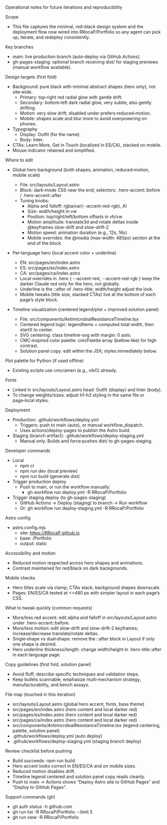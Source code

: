 Operational notes for future iterations and reproducibility

Scope
- This file captures the minimal, red–black design system and the deployment flow now wired into RRocaP/Portfolio so any agent can pick up, iterate, and redeploy consistently.

Key branches
- main: live production branch (auto‑deploy via GitHub Actions).
- gh-pages-staging: optional branch receiving dist/ for staging previews (manual workflow available).

Design targets (first fold)
- Background: pure black with minimal abstract shapes (hero only), not site‑wide.
  - Primary: top‑right red radial glow with gentle drift.
  - Secondary: bottom‑left dark radial glow, very subtle, also gently drifting.
  - Motion: very slow drift; disabled under prefers‑reduced‑motion.
  - Mobile: shapes scale and blur more to avoid overpowering on phones.
- Typography
  - Display: Outfit (for the name).
  - Body: Inter.
- CTAs: Learn More, Get in Touch (localized in ES/CA), stacked on mobile.
- Mouse indicator retained and simplified.

Where to edit
- Global hero background (both shapes, animation, reduced‑motion, mobile scale)
  - File: src/layouts/Layout.astro
  - Block: dark‑mode CSS near the end; selectors: .hero-accent::before / .hero-accent::after
  - Tuning knobs:
    - Alpha and falloff: rgba(var(--accent-red-rgb), A)
    - Size: width/height in vw
    - Position: top/right/left/bottom offsets in vh/vw
    - Motion amplitude: translate3d and rotate deltas inside @keyframes slow-drift and slow-drift-2
    - Motion speed: animation duration (e.g., 12s, 16s)
    - Mobile overrides: the @media (max-width: 480px) section at the end of the block

- Per‑language hero (local accent color + underline)
  - EN: src/pages/en/index.astro
  - ES: src/pages/es/index.astro
  - CA: src/pages/ca/index.astro
  - Local overrides in .hero { --accent-red, --accent-red-rgb } keep the darker Claude red only for the hero, not globally.
  - Underline is the ::after of .hero-title; width/height adjust the look.
  - Mobile tweaks (title size, stacked CTAs) live at the bottom of each page’s style block.

- Timeline visualization (centered legend/plot + improved solution panel)
  - File: src/components/AntimicrobialResistanceTimeline.tsx
  - Centered legend logic: legendItems + computed total width, then startX to center.
  - SVG centering: class timeline-svg with margin: 0 auto.
  - CMC‑inspired color palette: cmcPalette array (batlow‑like) for high contrast.
  - Solution panel copy: edit within the JSX; styles immediately below.

Plot palette for Python (if used offline)
- Existing scripts use cmcrameri (e.g., vikO) already.

Fonts
- Linked in src/layouts/Layout.astro head: Outfit (display) and Inter (body).
- To change weights/sizes: adjust h1–h3 styling in the same file or page‑local styles.

Deployment
- Production: .github/workflows/deploy.yml
  - Triggers: push to main (auto), or manual workflow_dispatch.
  - Uses actions/deploy-pages to publish the Astro build.
- Staging (branch artifact): .github/workflows/deploy-staging.yml
  - Manual only. Builds and force‑pushes dist/ to gh-pages-staging.

Developer commands
- Local
  - npm ci
  - npm run dev (local preview)
  - npm run build (generate dist)
- Trigger production deploy
  - Push to main, or run the workflow manually:
    - gh workflow run deploy.yml -R RRocaP/Portfolio
- Trigger staging deploy (to gh-pages-staging)
  - GitHub Actions → Deploy (staging) to branch → Run workflow
  - Or: gh workflow run deploy-staging.yml -R RRocaP/Portfolio

Astro config
- astro.config.mjs
  - site: https://RRocaP.github.io
  - base: /Portfolio
  - output: static

Accessibility and motion
- Reduced motion respected across hero shapes and animations.
- Contrast maintained for red/black on dark backgrounds.

Mobile checks
- Hero titles scale via clamp; CTAs stack; background shapes downscale.
- Pages: EN/ES/CA tested at <=480 px with simpler layout in each page’s CSS.

What to tweak quickly (common requests)
- More/less red accent: edit alpha and falloff in src/layouts/Layout.astro under .hero-accent::before.
- More/less motion: edit slow-drift and slow-drift-2 keyframes; increase/decrease translate/rotate deltas.
- Single‑shape vs dual‑shape: remove the ::after block in Layout if only one shape is desired.
- Hero underline thickness/length: change width/height in .hero-title::after in each language page.

Copy guidelines (first fold, solution panel)
- Avoid fluff; describe specific techniques and validation steps.
- Keep bullets scannable; emphasize multi‑mechanism strategy, manufacturability, and bench assays.

File map (touched in this iteration)
- src/layouts/Layout.astro (global hero accent, fonts, base theme)
- src/pages/en/index.astro (hero content and local darker red)
- src/pages/es/index.astro (hero content and local darker red)
- src/pages/ca/index.astro (hero content and local darker red)
- src/components/AntimicrobialResistanceTimeline.tsx (legend centering, palette, solution panel)
- .github/workflows/deploy.yml (auto deploy)
- .github/workflows/deploy-staging.yml (staging branch deploy)

Review checklist before pushing
- Build succeeds: npm run build
- Hero accent looks correct in EN/ES/CA and on mobile sizes.
- Reduced motion disables drift.
- Timeline legend centered and solution panel copy reads cleanly.
- Push to main → Actions shows “Deploy Astro site to GitHub Pages” and “Deploy to GitHub Pages”.

Support commands (gh)
- gh auth status -h github.com
- gh run list -R RRocaP/Portfolio --limit 5
- gh run view <run-id> -R RRocaP/Portfolio
